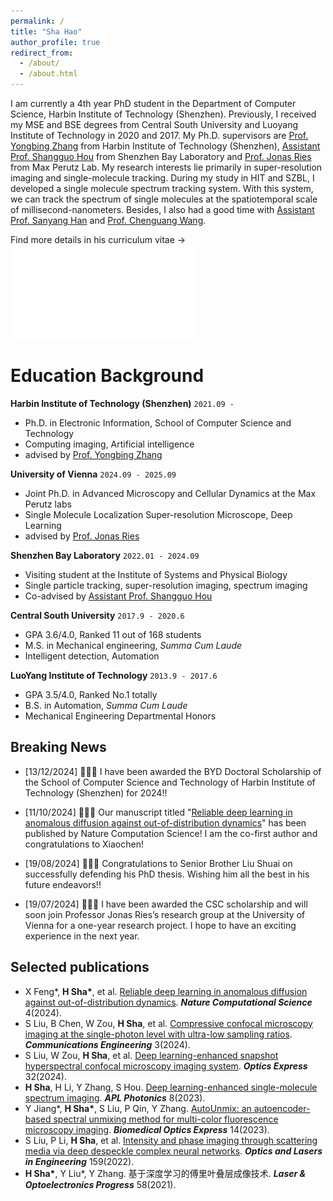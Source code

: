 ```yaml
---
permalink: /
title: "Sha Hao"
author_profile: true
redirect_from: 
  - /about/
  - /about.html
---
```


I am currently a 4th year PhD student in the Department of Computer Science, Harbin Institute of Technology (Shenzhen). Previously, I received my MSE and BSE degrees from Central South University and Luoyang Institute of Technology in 2020 and 2017. My Ph.D. supervisors are <a href="https://faculty.hitsz.edu.cn/zhangyongbing">Prof. Yongbing Zhang</a> from Harbin Institute of Technology (Shenzhen), <a href="http://houlab.szbl.ac.cn/"> Assistant Prof. Shangguo Hou</a> from Shenzhen Bay Laboratory and [Prof. Jonas Ries](https://rieslab.de) from Max Perutz Lab. My research interests lie primarily in super-resolution imaging and single-molecule tracking. During my study in HIT and SZBL, I developed a single molecule spectrum tracking system. With this system, we can track the spectrum of single molecules at the spatiotemporal scale of millisecond-nanometers. Besides, I also had a good time with <a href="https://www.sigs.tsinghua.edu.cn/hsy_en/main.htm">Assistant Prof. Sanyang Han</a> and <a href="https://ee.jlu.edu.cn/en/info/1028/1106.htm"> Prof. Chenguang Wang</a>.

Find more details in his curriculum vitae -> ![CV](../files/沙浩简历(中文)_20241122.pdf)


Education Background
======

**Harbin Institute of Technology (Shenzhen)** `2021.09 - `

- Ph.D. in Electronic Information, School of Computer Science and Technology
- Computing imaging, Artificial intelligence
- advised by [Prof. Yongbing Zhang](https://scholar.google.com/citations?user=0KlvTEYAAAAJ&hl=en)

**University of Vienna** `2024.09 - 2025.09`

- Joint Ph.D. in Advanced Microscopy and Cellular Dynamics at the Max Perutz labs
- Single Molecule Localization Super-resolution Microscope, Deep Learning
- advised by [Prof. Jonas Ries](https://rieslab.de/)

**Shenzhen Bay Laboratory** `2022.01 - 2024.09`

- Visiting student at the Institute of Systems and Physical Biology
- Single particle tracking, super-resolution imaging, spectrum imaging
- Co-advised by [Assistant Prof. Shangguo Hou](https://www.szbl.ac.cn/en/scientificresearch/researchteam/2044.html) 


**Central South University** `2017.9 - 2020.6`

- GPA 3.6/4.0, Ranked 11 out of 168 students
- M.S. in Mechanical engineering, _Summa Cum Laude_
- Intelligent detection, Automation

**LuoYang Institute of Technology** `2013.9 - 2017.6`

- GPA 3.5/4.0, Ranked No.1 totally
- B.S. in Automation, _Summa Cum Laude_
- Mechanical Engineering Departmental Honors

Breaking News
------
- [13/12/2024] 🎉🎉🎉 I have been awarded the BYD Doctoral Scholarship of the School of Computer Science and Technology of Harbin Institute of Technology (Shenzhen) for 2024!! 

- [11/10/2024] 🎉🎉🎉 Our manuscript titled "[Reliable deep learning in anomalous diffusion against out-of-distribution dynamics](https://www.nature.com/articles/s43588-024-00703-7)" has been published by Nature Computation Science! I am the co-first author and congratulations to Xiaochen!

- [19/08/2024] 🎉🎉🎉 Congratulations to Senior Brother Liu Shuai on successfully defending his PhD thesis. Wishing him all the best in his future endeavors!!

- [19/07/2024] 🎉🎉🎉 I have been awarded the CSC scholarship and will soon join Professor Jonas Ries’s research group at the University of Vienna for a one-year research project. I hope to have an exciting experience in the next year.


Selected publications
------
- X Feng\*, **H Sha\***, et al. [Reliable deep learning in anomalous diffusion against out-of-distribution dynamics](https://www.nature.com/articles/s43588-024-00703-7). ***Nature Computational Science*** 4(2024).
-	S Liu, B Chen, W Zou, **H Sha**, et al. [Compressive confocal microscopy imaging at the single-photon level with ultra-low sampling ratios](https://www.nature.com/articles/s44172-024-00236-x). ***Communications Engineering*** 3(2024).
-	S Liu, W Zou, **H Sha**, et al. [Deep learning-enhanced snapshot hyperspectral confocal microscopy imaging system](https://opg.optica.org/oe/fulltext.cfm?uri=oe-32-8-13918&id=548509). ***Optics Express*** 32(2024).
-	**H Sha**, H Li, Y Zhang, S Hou. [Deep learning-enhanced single-molecule spectrum imaging](https://pubs.aip.org/aip/app/article/8/9/096102/2909381/Deep-learning-enhanced-single-molecule-spectrum). ***APL Photonics*** 8(2023).
-	Y Jiang\*, **H Sha\***, S Liu, P Qin, Y Zhang. [AutoUnmix: an autoencoder-based spectral unmixing method for multi-color fluorescence microscopy imaging](https://opg.optica.org/boe/fulltext.cfm?uri=boe-14-9-4814&id=536669). ***Biomedical Optics Express*** 14(2023).
- S Liu, P Li, **H Sha**, et al. [Intensity and phase imaging through scattering media via deep despeckle complex neural networks](https://www.sciencedirect.com/science/article/abs/pii/S0143816622002494). ***Optics and Lasers in Engineering*** 159(2022).
-	**H Sha\***, Y Liu\*, Y Zhang. 基于深度学习的傅里叶叠层成像技术. ***Laser & Optoelectronics Progress*** 58(2021).



